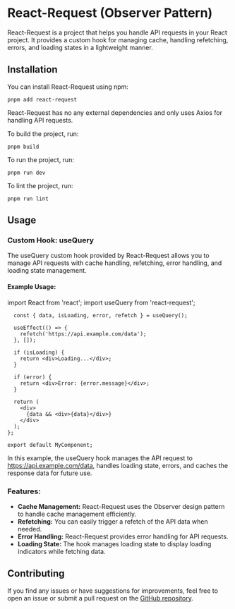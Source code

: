 # React-Request (Observer Pattern)

React-Request is a project that helps you handle API requests in your React project. It provides a custom hook for managing cache, handling refetching, errors, and loading states in a lightweight manner.

## Installation

You can install React-Request using npm:

```pnpm add react-request```

React-Request has no any external dependencies and only uses Axios for handling API requests.

To build the project, run:

```pnpm build```


To run the project, run:

```pnpm run dev```


To lint the project, run:

```pnpm run lint```

## Usage

### Custom Hook: useQuery

The useQuery custom hook provided by React-Request allows you to manage API requests with cache handling, refetching, error handling, and loading state management.

#### Example Usage:

import React from 'react';
import useQuery from 'react-request';

```const MyComponent = () => {
  const { data, isLoading, error, refetch } = useQuery();

  useEffect(() => {
    refetch('https://api.example.com/data');
  }, []);

  if (isLoading) {
    return <div>Loading...</div>;
  }

  if (error) {
    return <div>Error: {error.message}</div>;
  }

  return (
    <div>
      {data && <div>{data}</div>}
    </div>
  );
};

export default MyComponent;
```

In this example, the useQuery hook manages the API request to https://api.example.com/data, handles loading state, errors, and caches the response data for future use.

### Features:

- **Cache Management:** React-Request uses the Observer design pattern to handle cache management efficiently.
- **Refetching:** You can easily trigger a refetch of the API data when needed.
- **Error Handling:** React-Request provides error handling for API requests.
- **Loading State:** The hook manages loading state to display loading indicators while fetching data.

## Contributing

If you find any issues or have suggestions for improvements, feel free to open an issue or submit a pull request on the [GitHub repository](https://github.com/your-repo-link).